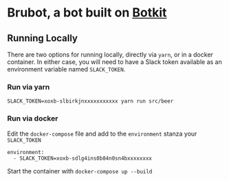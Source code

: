 # Brubot, a bot built on [Botkit](http://howdy.ai/botkit)

## Running Locally

There are two options for running locally, directly via `yarn`, or in a docker container. In either case, you will need to have a Slack token available as an environment variable named `SLACK_TOKEN`.

### Run via yarn
`SLACK_TOKEN=xoxb-slbirkjnxxxxxxxxxxx yarn run src/beer`

### Run via docker
Edit the `docker-compose` file and add to the `environment` stanza your `SLACK_TOKEN`

```
environment:
  - SLACK_TOKEN=xoxb-sdlg4ins0b84n0sn4bxxxxxxxx
```

Start the container with `docker-compose up --build`
